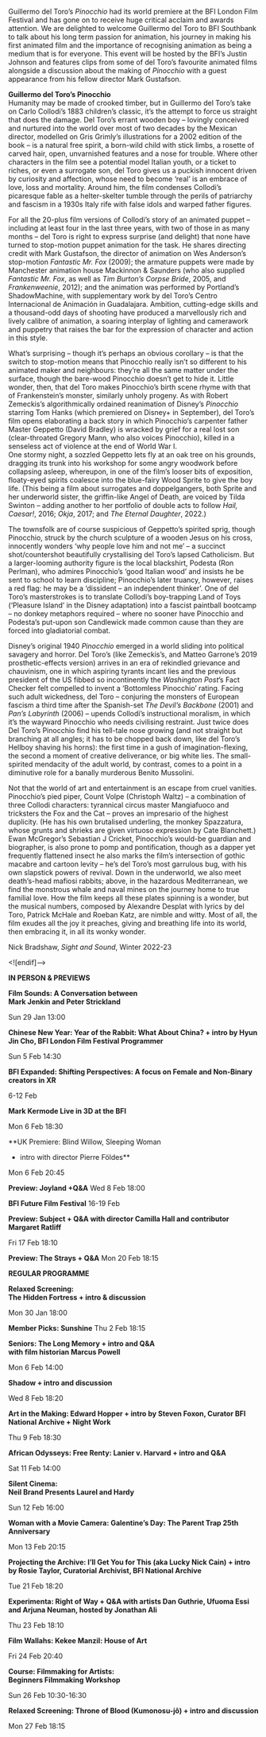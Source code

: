 

Guillermo del Toro’s _Pinocchio_ had its world premiere at the BFI London Film Festival and has gone on to receive huge critical acclaim and awards attention. We are delighted to welcome Guillermo del Toro to BFI Southbank to talk about his long term passion for animation, his journey in making his first animated film and the importance of recognising animation as being a medium that is for everyone. This event will be hosted by the BFI’s Justin Johnson and features clips from some of del Toro’s favourite animated films alongside a discussion about the making of _Pinocchio_ with a guest appearance from his fellow director Mark Gustafson.

**Guillermo del Toro’s Pinocchio**  
Humanity may be made of crooked timber, but in Guillermo del Toro’s take on Carlo Collodi’s 1883 children’s classic, it’s the attempt to force us straight that does the damage. Del Toro’s errant wooden boy – lovingly conceived and nurtured into the world over most of two decades by the Mexican director, modelled on Gris Grimly’s illustrations for a 2002 edition of the book – is a natural free spirit, a born-wild child with stick limbs, a rosette of carved hair, open, unvarnished features and a nose for trouble. Where other characters in the film see a potential model Italian youth, or a ticket to riches, or even a surrogate son, del Toro gives us a puckish innocent driven by curiosity and affection, whose need to become ‘real’ is an embrace of love, loss and mortality. Around him, the film condenses Collodi’s picaresque fable as a helter-skelter tumble through the perils of patriarchy and fascism in a 1930s Italy rife with false idols and warped father figures.

For all the 20-plus film versions of Collodi’s story of an animated puppet – including at least four in the last three years, with two of those in as many months – del Toro is right to express surprise (and delight) that none have turned to stop-motion puppet animation for the task. He shares directing credit with Mark Gustafson, the director of animation on Wes Anderson’s stop-motion _Fantastic Mr. Fox_ (2009); the armature puppets were made by Manchester animation house Mackinnon & Saunders (who also supplied _Fantastic Mr. Fox_, as well as _Tim Burton’s Corpse Bride_, 2005, and _Frankenweenie_, 2012); and the animation was performed by Portland’s ShadowMachine, with supplementary work by del Toro’s Centro Internacional de Animación in Guadalajara. Ambition, cutting-edge skills and a thousand-odd days of shooting have produced a marvellously rich and lively calibre of animation, a soaring interplay of lighting and camerawork and puppetry that raises the bar for the expression of character and action in this style.

What’s surprising – though it’s perhaps an obvious corollary – is that the switch to stop-motion means that Pinocchio really isn’t so different to his animated maker and neighbours: they’re all the same matter under the surface, though the bare-wood Pinocchio doesn’t get to hide it. Little wonder, then, that del Toro makes Pinocchio’s birth scene rhyme with that of Frankenstein’s monster, similarly unholy progeny. As with Robert Zemeckis’s algorithmically ordained reanimation of Disney’s _Pinocchio_ starring Tom Hanks (which premiered on Disney+ in September), del Toro’s film opens elaborating a back story in which Pinocchio’s carpenter father Master Geppetto (David Bradley) is wracked by grief for a real lost son (clear-throated Gregory Mann, who also voices Pinocchio), killed in a senseless act of violence at the end of World War I.  
One stormy night, a sozzled Geppetto lets fly at an oak tree on his grounds, dragging its trunk into his workshop for some angry woodwork before collapsing asleep, whereupon, in one of the film’s looser bits of exposition, floaty-eyed spirits coalesce into the blue-fairy Wood Sprite to give the boy life. (This being a film about surrogates and doppelgangers, both Sprite and her underworld sister, the griffin-like Angel of Death, are voiced by Tilda Swinton – adding another to her portfolio of double acts to follow _Hail, Caesar!_, 2016; _Okja_, 2017; and _The Eternal Daughter_, 2022.)

The townsfolk are of course suspicious of Geppetto’s spirited sprig, though Pinocchio, struck by the church sculpture of a wooden Jesus on his cross, innocently wonders ‘why people love him and not me’ – a succinct shot/countershot beautifully crystallising del Toro’s lapsed Catholicism. But a larger-looming authority figure is the local blackshirt, Podesta (Ron Perlman), who admires Pinocchio’s ‘good Italian wood’ and insists he be sent to school to learn discipline; Pinocchio’s later truancy, however, raises a red flag: he may be a ‘dissident – an independent thinker’. One of del Toro’s masterstrokes is to translate Collodi’s boy-trapping Land of Toys (‘Pleasure Island’ in the Disney adaptation) into a fascist paintball bootcamp – no donkey metaphors required – where no sooner have Pinocchio and Podesta’s put-upon son Candlewick made common cause than they are forced into gladiatorial combat.

Disney’s original 1940 _Pinocchio_ emerged in a world sliding into political savagery and horror. Del Toro’s (like Zemeckis’s, and Matteo Garrone’s 2019 prosthetic-effects version) arrives in an era of rekindled grievance and chauvinism, one in which aspiring tyrants incant lies and the previous president of the US fibbed so incontinently the _Washington Post_’s Fact Checker felt compelled to invent a ‘Bottomless Pinocchio’ rating. Facing such adult wickedness, del Toro – conjuring the monsters of European fascism a third time after the Spanish-set _The Devil’s Backbone_ (2001) and _Pan’s Labyrinth_ (2006) – upends Collodi’s instructional moralism, in which it’s the wayward Pinocchio who needs civilising restraint. Just twice does Del Toro’s Pinocchio find his tell-tale nose growing (and not straight but branching at all angles; it has to be chopped back down, like del Toro’s Hellboy shaving his horns): the first time in a gush of imagination-flexing, the second a moment of creative deliverance, or big white lies. The small-spirited mendacity of the adult world, by contrast, comes to a point in a diminutive role for a banally murderous Benito Mussolini.

Not that the world of art and entertainment is an escape from cruel vanities. Pinocchio’s pied piper, Count Volpe (Christoph Waltz) – a combination of three Collodi characters: tyrannical circus master Mangiafuoco and tricksters the Fox and the Cat – proves an impresario of the highest duplicity. (He has his own brutalised underling, the monkey Spazzatura, whose grunts and shrieks are given virtuoso expression by Cate Blanchett.) Ewan McGregor’s Sebastian J Cricket, Pinocchio’s would-be guardian and biographer, is also prone to pomp and pontification, though as a dapper yet frequently flattened insect he also marks the film’s intersection of gothic macabre and cartoon levity – he’s del Toro’s most garrulous bug, with his own slapstick powers of revival. Down in the underworld, we also meet death’s-head mafiosi rabbits; above, in the hazardous Mediterranean, we find the monstrous whale and naval mines on the journey home to true familial love. How the film keeps all these plates spinning is a wonder, but the musical numbers, composed by Alexandre Desplat with lyrics by del Toro, Patrick McHale and Roeban Katz, are nimble and witty. Most of all, the film exudes all the joy it preaches, giving and breathing life into its world, then embracing it, in all its wonky wonder.

Nick Bradshaw, _Sight and Sound_, Winter 2022-23

<![endif]-->

**IN PERSON & PREVIEWS**

**Film Sounds: A Conversation between  
Mark Jenkin and Peter Strickland**

Sun 29 Jan 13:00

**Chinese New Year: Year of the Rabbit: What About China? + intro by Hyun Jin Cho, BFI London Film Festival Programmer**

Sun 5 Feb 14:30

**BFI Expanded: Shifting Perspectives: A focus on Female and Non-Binary creators in XR**

6-12 Feb

**Mark Kermode Live in 3D at the BFI**

Mon 6 Feb 18:30

**UK Premiere: Blind Willow, Sleeping Woman  
+ intro with director Pierre Földes**

Mon 6 Feb 20:45

**Preview: Joyland +Q&A** Wed 8 Feb 18:00

**BFI Future Film Festival** 16-19 Feb

**Preview: Subject + Q&A with director Camilla Hall and contributor Margaret Ratliff**

Fri 17 Feb 18:10

**Preview: The Strays + Q&A** Mon 20 Feb 18:15

**REGULAR PROGRAMME**

**Relaxed Screening:  
The Hidden Fortress + intro & discussion**

Mon 30 Jan 18:00

**Member Picks: Sunshine** Thu 2 Feb 18:15

**Seniors: The Long Memory + intro and Q&A  
with film historian Marcus Powell**

Mon 6 Feb 14:00

**Shadow + intro and discussion**

Wed 8 Feb 18:20

**Art in the Making: Edward Hopper + intro by Steven Foxon, Curator BFI National Archive + Night Work**

Thu 9 Feb 18:30

**African Odysseys: Free Renty: Lanier v. Harvard + intro and Q&A**

Sat 11 Feb 14:00

**Silent Cinema:  
Neil Brand Presents Laurel and Hardy**

Sun 12 Feb 16:00

**Woman with a Movie Camera: Galentine’s Day: The Parent Trap 25th Anniversary**

Mon 13 Feb 20:15

**Projecting the Archive: I’ll Get You for This (aka Lucky Nick Cain) + intro by Rosie Taylor, Curatorial Archivist, BFI National Archive**

Tue 21 Feb 18:20

**Experimenta: Right of Way + Q&A with artists Dan Guthrie, Ufuoma Essi and Arjuna Neuman, hosted by Jonathan Ali**

Thu 23 Feb 18:10

**Film Wallahs: Kekee Manzil: House of Art**

Fri 24 Feb 20:40

**Course: Filmmaking for Artists:  
Beginners Filmmaking Workshop**

Sun 26 Feb 10:30-16:30

**Relaxed Screening: Throne of Blood (Kumonosu-jô) + intro and discussion**

Mon 27 Feb 18:15
<!--stackedit_data:
eyJoaXN0b3J5IjpbLTE4MTQ0NTA4NTBdfQ==
-->